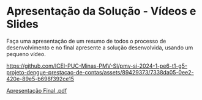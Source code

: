 # Apresentação da Solução - Vídeos e Slides 

Faça uma apresentação de um resumo de todos o processo de desenvolvimento e no final apresente a solução desenvolvida, usando um pequeno vídeo.





https://github.com/ICEI-PUC-Minas-PMV-SI/pmv-si-2024-1-pe6-t1-g5-projeto-dengue-prestacao-de-contas/assets/89429373/7338da05-0ee2-420e-89e5-b698f392ce15




[Apresentação Final .pdf](https://github.com/user-attachments/files/16006309/Apresentacao.Final.pdf)
